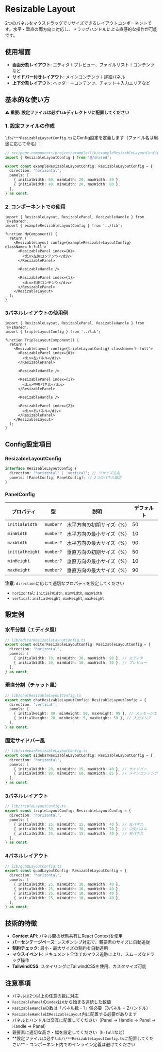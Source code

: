 # Resizable Layout

2つのパネルをマウスドラッグでリサイズできるレイアウトコンポーネントです。水平・垂直の両方向に対応し、ドラッグハンドルによる直感的な操作が可能です。

## 使用場面

- **画面分割レイアウト**: エディタ＋プレビュー、ファイルリスト＋コンテンツなど
- **サイドバー付きレイアウト**: メインコンテンツ＋詳細パネル
- **上下分割レイアウト**: ヘッダー＋コンテンツ、チャット＋入力エリアなど

## 基本的な使い方

**⚠️ 重要: 設定ファイルは必ず`lib`ディレクトリに配置してください**

### 1. 設定ファイルの作成

`lib/***ResizableLayoutConfig.ts`にConfig設定を定義します（ファイル名は用途に応じて命名）：

```typescript
// src/page-components/project/example/lib/exampleResizableLayoutConfig.ts
import { ResizableLayoutConfig } from '@/shared';

export const exampleResizableLayoutConfig: ResizableLayoutConfig = {
  direction: 'horizontal',
  panels: [
    { initialWidth: 60, minWidth: 20, maxWidth: 80 },
    { initialWidth: 40, minWidth: 20, maxWidth: 80 },
  ],
} as const;
```

### 2. コンポーネントでの使用

```tsx
import { ResizableLayout, ResizablePanel, ResizableHandle } from '@/shared';
import { exampleResizableLayoutConfig } from '../lib';

function MyComponent() {
  return (
    <ResizableLayout config={exampleResizableLayoutConfig} className='h-full'>
      <ResizablePanel index={0}>
        <div>左側コンテンツ</div>
      </ResizablePanel>

      <ResizableHandle />

      <ResizablePanel index={1}>
        <div>右側コンテンツ</div>
      </ResizablePanel>
    </ResizableLayout>
  );
}
```

### 3パネルレイアウトの使用例

```tsx
import { ResizableLayout, ResizablePanel, ResizableHandle } from '@/shared';
import { tripleLayoutConfig } from '../lib';

function TripleLayoutComponent() {
  return (
    <ResizableLayout config={tripleLayoutConfig} className='h-full'>
      <ResizablePanel index={0}>
        <div>左パネル</div>
      </ResizablePanel>

      <ResizableHandle />

      <ResizablePanel index={1}>
        <div>中央パネル</div>
      </ResizablePanel>

      <ResizableHandle />

      <ResizablePanel index={2}>
        <div>右パネル</div>
      </ResizablePanel>
    </ResizableLayout>
  );
}
```

## Config設定項目

### ResizableLayoutConfig

```typescript
interface ResizableLayoutConfig {
  direction: 'horizontal' | 'vertical'; // リサイズ方向
  panels: [PanelConfig, PanelConfig]; // 2つのパネル設定
}
```

### PanelConfig

| プロパティ      | 型        | 説明                      | デフォルト |
| --------------- | --------- | ------------------------- | ---------- |
| `initialWidth`  | `number?` | 水平方向の初期サイズ（%） | 50         |
| `minWidth`      | `number?` | 水平方向の最小サイズ（%） | 10         |
| `maxWidth`      | `number?` | 水平方向の最大サイズ（%） | 90         |
| `initialHeight` | `number?` | 垂直方向の初期サイズ（%） | 50         |
| `minHeight`     | `number?` | 垂直方向の最小サイズ（%） | 10         |
| `maxHeight`     | `number?` | 垂直方向の最大サイズ（%） | 90         |

**注意**: `direction`に応じて適切なプロパティを設定してください

- `horizontal`: `initialWidth`, `minWidth`, `maxWidth`
- `vertical`: `initialHeight`, `minHeight`, `maxHeight`

## 設定例

### 水平分割（エディタ風）

```typescript
// lib/editorResizableLayoutConfig.ts
export const editorResizableLayoutConfig: ResizableLayoutConfig = {
  direction: 'horizontal',
  panels: [
    { initialWidth: 70, minWidth: 30, maxWidth: 90 }, // エディタ
    { initialWidth: 30, minWidth: 10, maxWidth: 70 }, // プレビュー
  ],
} as const;
```

### 垂直分割（チャット風）

```typescript
// lib/chatResizableLayoutConfig.ts
export const chatResizableLayoutConfig: ResizableLayoutConfig = {
  direction: 'vertical',
  panels: [
    { initialHeight: 80, minHeight: 50, maxHeight: 95 }, // メッセージエリア
    { initialHeight: 20, minHeight: 5, maxHeight: 50 }, // 入力エリア
  ],
} as const;
```

### 固定サイドバー風

```typescript
// lib/sidebarResizableLayoutConfig.ts
export const sidebarResizableLayoutConfig: ResizableLayoutConfig = {
  direction: 'horizontal',
  panels: [
    { initialWidth: 20, minWidth: 15, maxWidth: 40 }, // サイドバー
    { initialWidth: 80, minWidth: 60, maxWidth: 85 }, // メインコンテンツ
  ],
} as const;
```

### 3パネルレイアウト

```typescript
// lib/tripleLayoutConfig.ts
export const tripleLayoutConfig: ResizableLayoutConfig = {
  direction: 'horizontal',
  panels: [
    { initialWidth: 25, minWidth: 15, maxWidth: 40 }, // 左パネル
    { initialWidth: 50, minWidth: 30, maxWidth: 70 }, // 中央パネル
    { initialWidth: 25, minWidth: 15, maxWidth: 40 }, // 右パネル
  ],
} as const;
```

### 4パネルレイアウト

```typescript
// lib/quadLayoutConfig.ts
export const quadLayoutConfig: ResizableLayoutConfig = {
  direction: 'horizontal',
  panels: [
    { initialWidth: 25, minWidth: 10, maxWidth: 40 },
    { initialWidth: 25, minWidth: 10, maxWidth: 40 },
    { initialWidth: 25, minWidth: 10, maxWidth: 40 },
    { initialWidth: 25, minWidth: 10, maxWidth: 40 },
  ],
} as const;
```

## 技術的特徴

- **Context API**: パネル間の状態共有にReact Contextを使用
- **パーセンテージベース**: レスポンシブ対応で、親要素のサイズに自動追従
- **制約チェック**: 最小・最大サイズの制約を自動適用
- **マウスイベント**: ドキュメント全体でのマウス追跡により、スムーズなドラッグ操作
- **TailwindCSS**: スタイリングにTailwindCSSを使用、カスタマイズ可能

## 注意事項

- パネルは2つ以上の任意の数に対応
- `ResizablePanel`の`index`は`0`から始まる連続した数値
- `ResizableHandle`の数は「パネル数 - 1」個必要（3パネル = 2ハンドル）
- `ResizableHandle`は`ResizableLayout`内に配置する必要があります
- パネルとハンドルは交互に配置してください（Panel → Handle → Panel → Handle → Panel）
- 親要素に適切な高さ・幅を設定してください（`h-full`など）
- **設定ファイルは必ず`lib/\***ResizableLayoutConfig.ts`に配置してください\*\* - コンポーネント内でのインライン定義は避けてください
